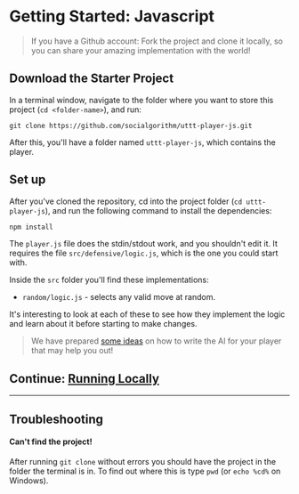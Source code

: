 # Getting Started: Javascript

> If you have a Github account: Fork the project and clone it locally, so you can share your amazing implementation with the world!

## Download the Starter Project

In a terminal window, navigate to the folder where you want to store this project (`cd <folder-name>`), and run:

```console
git clone https://github.com/socialgorithm/uttt-player-js.git
```

After this, you'll have a folder named `uttt-player-js`, which contains the player.

## Set up

After you've cloned the repository, cd into the project folder (`cd uttt-player-js`), and run the following command to install the dependencies:

```bash
npm install
```


The `player.js` file does the stdin/stdout work, and you shouldn't edit it. It requires the file `src/defensive/logic.js`, which is the one you could start with.

Inside the `src` folder you'll find these implementations:

* `random/logic.js` - selects any valid move at random.

It's interesting to look at each of these to see how they implement the logic and learn about it before starting to make changes.

> We have prepared [some ideas](ideas.md) on how to write the AI for your player that may help you out!

## Continue: [Running Locally](analyse_games.md)

--------

## Troubleshooting

#### Can't find the project!

After running `git clone` without errors you should have the project in the folder the terminal is in. To find out where this is type `pwd` (or `echo %cd%` on Windows).

